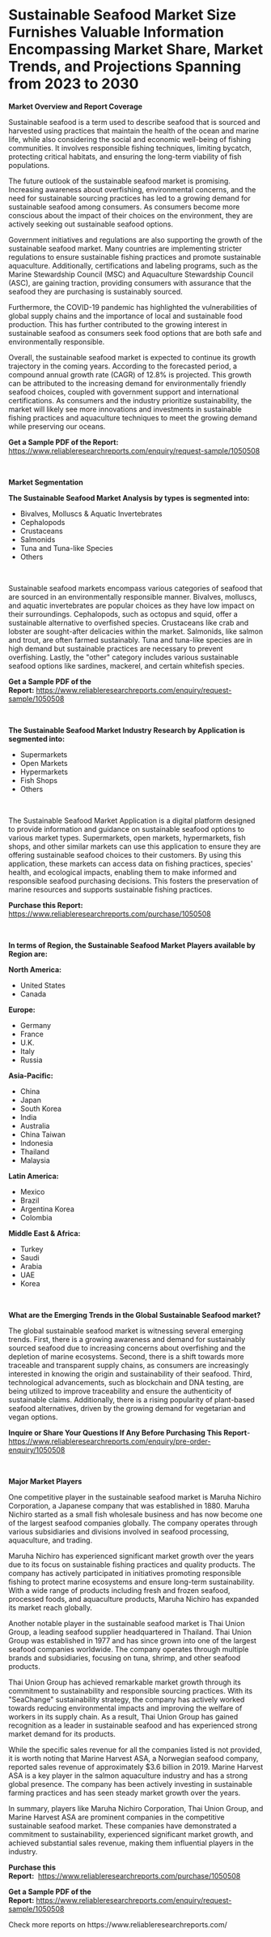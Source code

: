 <p><h1>Sustainable Seafood Market Size Furnishes Valuable Information Encompassing Market Share, Market Trends, and Projections Spanning from 2023 to 2030</h1></p><p><strong>Market Overview and Report Coverage</strong></p>
<p><p>Sustainable seafood is a term used to describe seafood that is sourced and harvested using practices that maintain the health of the ocean and marine life, while also considering the social and economic well-being of fishing communities. It involves responsible fishing techniques, limiting bycatch, protecting critical habitats, and ensuring the long-term viability of fish populations.</p><p>The future outlook of the sustainable seafood market is promising. Increasing awareness about overfishing, environmental concerns, and the need for sustainable sourcing practices has led to a growing demand for sustainable seafood among consumers. As consumers become more conscious about the impact of their choices on the environment, they are actively seeking out sustainable seafood options.</p><p>Government initiatives and regulations are also supporting the growth of the sustainable seafood market. Many countries are implementing stricter regulations to ensure sustainable fishing practices and promote sustainable aquaculture. Additionally, certifications and labeling programs, such as the Marine Stewardship Council (MSC) and Aquaculture Stewardship Council (ASC), are gaining traction, providing consumers with assurance that the seafood they are purchasing is sustainably sourced.</p><p>Furthermore, the COVID-19 pandemic has highlighted the vulnerabilities of global supply chains and the importance of local and sustainable food production. This has further contributed to the growing interest in sustainable seafood as consumers seek food options that are both safe and environmentally responsible.</p><p>Overall, the sustainable seafood market is expected to continue its growth trajectory in the coming years. According to the forecasted period, a compound annual growth rate (CAGR) of 12.8% is projected. This growth can be attributed to the increasing demand for environmentally friendly seafood choices, coupled with government support and international certifications. As consumers and the industry prioritize sustainability, the market will likely see more innovations and investments in sustainable fishing practices and aquaculture techniques to meet the growing demand while preserving our oceans.</p></p>
<p><strong>Get a Sample PDF of the Report:</strong> <a href="https://www.reliableresearchreports.com/enquiry/request-sample/1050508">https://www.reliableresearchreports.com/enquiry/request-sample/1050508</a></p>
<p>&nbsp;</p>
<p><strong>Market Segmentation</strong></p>
<p><strong>The Sustainable Seafood Market Analysis by types is segmented into:</strong></p>
<p><ul><li>Bivalves, Molluscs & Aquatic Invertebrates</li><li>Cephalopods</li><li>Crustaceans</li><li>Salmonids</li><li>Tuna and Tuna-like Species</li><li>Others</li></ul></p>
<p>&nbsp;</p>
<p><p>Sustainable seafood markets encompass various categories of seafood that are sourced in an environmentally responsible manner. Bivalves, molluscs, and aquatic invertebrates are popular choices as they have low impact on their surroundings. Cephalopods, such as octopus and squid, offer a sustainable alternative to overfished species. Crustaceans like crab and lobster are sought-after delicacies within the market. Salmonids, like salmon and trout, are often farmed sustainably. Tuna and tuna-like species are in high demand but sustainable practices are necessary to prevent overfishing. Lastly, the "other" category includes various sustainable seafood options like sardines, mackerel, and certain whitefish species.</p></p>
<p><strong>Get a Sample PDF of the Report:</strong>&nbsp;<a href="https://www.reliableresearchreports.com/enquiry/request-sample/1050508">https://www.reliableresearchreports.com/enquiry/request-sample/1050508</a></p>
<p>&nbsp;</p>
<p><strong>The Sustainable Seafood Market Industry Research by Application is segmented into:</strong></p>
<p><ul><li>Supermarkets</li><li>Open Markets</li><li>Hypermarkets</li><li>Fish Shops</li><li>Others</li></ul></p>
<p>&nbsp;</p>
<p><p>The Sustainable Seafood Market Application is a digital platform designed to provide information and guidance on sustainable seafood options to various market types. Supermarkets, open markets, hypermarkets, fish shops, and other similar markets can use this application to ensure they are offering sustainable seafood choices to their customers. By using this application, these markets can access data on fishing practices, species' health, and ecological impacts, enabling them to make informed and responsible seafood purchasing decisions. This fosters the preservation of marine resources and supports sustainable fishing practices.</p></p>
<p><strong>Purchase this Report:</strong>&nbsp; <a href="https://www.reliableresearchreports.com/purchase/1050508">https://www.reliableresearchreports.com/purchase/1050508</a></p>
<p>&nbsp;</p>
<p><strong>In terms of Region, the Sustainable Seafood Market Players available by Region are:</strong></p>
<p>
    <p> <strong> North America: </strong>
        <ul>
            <li>United States</li>
            <li>Canada</li>
        </ul>
        </p> 
    <p> <strong> Europe: </strong>
        <ul>
            <li>Germany</li>
            <li>France</li>
            <li>U.K.</li>
            <li>Italy</li>
            <li>Russia</li>
        </ul>
        </p> 
    <p> <strong> Asia-Pacific: </strong>
        <ul>
            <li>China</li>
            <li>Japan</li>
            <li>South Korea</li>
            <li>India</li>
            <li>Australia</li>
            <li>China Taiwan</li>
            <li>Indonesia</li>
            <li>Thailand</li>
            <li>Malaysia</li>
        </ul>
        </p> 
    <p> <strong> Latin America: </strong>
        <ul>
            <li>Mexico</li>
            <li>Brazil</li>
            <li>Argentina Korea</li>
            <li>Colombia</li>
        </ul>
        </p> 
    <p> <strong> Middle East & Africa: </strong>
        <ul>
            <li>Turkey</li>
            <li>Saudi</li>
            <li>Arabia</li>
            <li>UAE</li>
            <li>Korea</li>
        </ul>
    </p>
    </p>
<p>&nbsp;</p>
<p><strong>What are the Emerging Trends in the Global Sustainable Seafood market?</strong></p>
<p><p>The global sustainable seafood market is witnessing several emerging trends. First, there is a growing awareness and demand for sustainably sourced seafood due to increasing concerns about overfishing and the depletion of marine ecosystems. Second, there is a shift towards more traceable and transparent supply chains, as consumers are increasingly interested in knowing the origin and sustainability of their seafood. Third, technological advancements, such as blockchain and DNA testing, are being utilized to improve traceability and ensure the authenticity of sustainable claims. Additionally, there is a rising popularity of plant-based seafood alternatives, driven by the growing demand for vegetarian and vegan options.</p></p>
<p><strong>Inquire or Share Your Questions If Any Before Purchasing This Report</strong>- <a href="https://www.reliableresearchreports.com/enquiry/pre-order-enquiry/1050508">https://www.reliableresearchreports.com/enquiry/pre-order-enquiry/1050508</a></p>
<p>&nbsp;</p>
<p><strong>Major Market Players</strong></p>
<p><p>One competitive player in the sustainable seafood market is Maruha Nichiro Corporation, a Japanese company that was established in 1880. Maruha Nichiro started as a small fish wholesale business and has now become one of the largest seafood companies globally. The company operates through various subsidiaries and divisions involved in seafood processing, aquaculture, and trading.</p><p>Maruha Nichiro has experienced significant market growth over the years due to its focus on sustainable fishing practices and quality products. The company has actively participated in initiatives promoting responsible fishing to protect marine ecosystems and ensure long-term sustainability. With a wide range of products including fresh and frozen seafood, processed foods, and aquaculture products, Maruha Nichiro has expanded its market reach globally.</p><p>Another notable player in the sustainable seafood market is Thai Union Group, a leading seafood supplier headquartered in Thailand. Thai Union Group was established in 1977 and has since grown into one of the largest seafood companies worldwide. The company operates through multiple brands and subsidiaries, focusing on tuna, shrimp, and other seafood products.</p><p>Thai Union Group has achieved remarkable market growth through its commitment to sustainability and responsible sourcing practices. With its "SeaChange" sustainability strategy, the company has actively worked towards reducing environmental impacts and improving the welfare of workers in its supply chain. As a result, Thai Union Group has gained recognition as a leader in sustainable seafood and has experienced strong market demand for its products.</p><p>While the specific sales revenue for all the companies listed is not provided, it is worth noting that Marine Harvest ASA, a Norwegian seafood company, reported sales revenue of approximately $3.6 billion in 2019. Marine Harvest ASA is a key player in the salmon aquaculture industry and has a strong global presence. The company has been actively investing in sustainable farming practices and has seen steady market growth over the years.</p><p>In summary, players like Maruha Nichiro Corporation, Thai Union Group, and Marine Harvest ASA are prominent companies in the competitive sustainable seafood market. These companies have demonstrated a commitment to sustainability, experienced significant market growth, and achieved substantial sales revenue, making them influential players in the industry.</p></p>
<p><strong>Purchase this Report:</strong>&nbsp;&nbsp;<a href="https://www.reliableresearchreports.com/purchase/1050508">https://www.reliableresearchreports.com/purchase/1050508</a></p>
<p></p>
<p><strong>Get a Sample PDF of the Report:</strong>&nbsp;<a href="https://www.reliableresearchreports.com/enquiry/request-sample/1050508">https://www.reliableresearchreports.com/enquiry/request-sample/1050508</a></p>
<p>Check more reports on https://www.reliableresearchreports.com/</p>